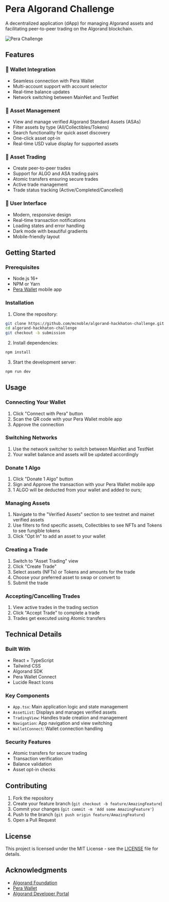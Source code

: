 # Pera Algorand Challenge

A decentralized application (dApp) for managing Algorand assets and facilitating peer-to-peer trading on the Algorand blockchain.

![Pera Challenge](https://images.unsplash.com/photo-1639762681485-074b7f938ba0?auto=format&fit=crop&q=80&w=2232&ixlib=rb-4.0.3)

## Features

### 🔐 Wallet Integration
- Seamless connection with Pera Wallet
- Multi-account support with account selector
- Real-time balance updates
- Network switching between MainNet and TestNet

### 💎 Asset Management
- View and manage verified Algorand Standard Assets (ASAs)
- Filter assets by type (All/Collectibles/Tokens)
- Search functionality for quick asset discovery
- One-click asset opt-in
- Real-time USD value display for supported assets

### 💱 Asset Trading
- Create peer-to-peer trades
- Support for ALGO and ASA trading pairs
- Atomic transfers ensuring secure trades
- Active trade management
- Trade status tracking (Active/Completed/Cancelled)

### 🎨 User Interface
- Modern, responsive design
- Real-time transaction notifications
- Loading states and error handling
- Dark mode with beautiful gradients
- Mobile-friendly layout

## Getting Started

### Prerequisites
- Node.js 16+
- NPM or Yarn
- [Pera Wallet](https://perawallet.app/) mobile app

### Installation

1. Clone the repository:
```bash
git clone https://github.com/mcnoble/algorand-hackhaton-challenge.git
cd algorand-hackhaton-challenge
git checkout -b submission
```

2. Install dependencies:
```bash
npm install
```

3. Start the development server:
```bash
npm run dev
```

## Usage

### Connecting Your Wallet
1. Click "Connect with Pera" button
2. Scan the QR code with your Pera Wallet mobile app
3. Approve the connection

### Switching Networks
1. Use the network switcher to switch between MainNet and TestNet
2. Your wallet balance and assets will be updated accordingly

### Donate 1 Algo
1. Click "Donate 1 Algo" button
2. Sign and Approve the transaction with your Pera Wallet mobile app
3. 1 ALGO will be deducted from your wallet and added to ours;

### Managing Assets
1. Navigate to the "Verified Assets" section to see testnet and mainet verified assets
2. Use filters to find specific assets, Collectibles to see NFTs and Tokens to see fungible tokens
3. Click "Opt In" to add an asset to your wallet

### Creating a Trade
1. Switch to "Asset Trading" view
2. Click "Create Trade"
3. Select assets (NFTs) or Tokens and amounts for the trade
4. Choose your preferred asset to swap or convert to
4. Submit the trade

### Accepting/Cancelling Trades
1. View active trades in the trading section
2. Click "Accept Trade" to complete a trade
3. Trades get executed using Atomic transfers

## Technical Details

### Built With
- React + TypeScript
- Tailwind CSS
- Algorand SDK
- Pera Wallet Connect
- Lucide React Icons

### Key Components
- `App.tsx`: Main application logic and state management
- `AssetList`: Displays and manages verified assets
- `TradingView`: Handles trade creation and management
- `Navigation`: App navigation and view switching
- `WalletConnect`: Wallet connection handling

### Security Features
- Atomic transfers for secure trading
- Transaction verification
- Balance validation
- Asset opt-in checks

## Contributing

1. Fork the repository
2. Create your feature branch (`git checkout -b feature/AmazingFeature`)
3. Commit your changes (`git commit -m 'Add some AmazingFeature'`)
4. Push to the branch (`git push origin feature/AmazingFeature`)
5. Open a Pull Request

## License

This project is licensed under the MIT License - see the [LICENSE](LICENSE) file for details.

## Acknowledgments

- [Algorand Foundation](https://www.algorand.foundation/)
- [Pera Wallet](https://perawallet.app/)
- [Algorand Developer Portal](https://developer.algorand.org/)
